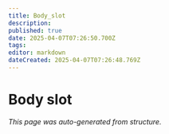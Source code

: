 ```yaml
---
title: Body_slot
description: 
published: true
date: 2025-04-07T07:26:50.700Z
tags: 
editor: markdown
dateCreated: 2025-04-07T07:26:48.769Z
---
```


# Body slot

*This page was auto-generated from structure.*